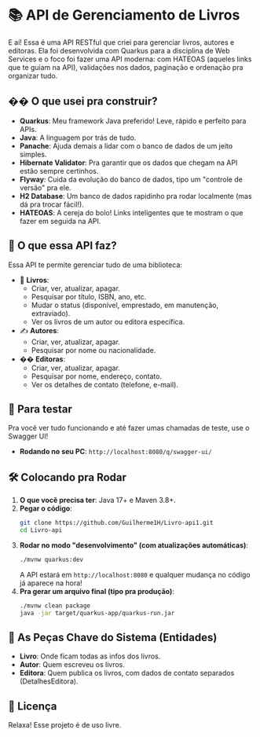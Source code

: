 # 📚 API de Gerenciamento de Livros

E aí! Essa é uma API RESTful que criei para gerenciar livros, autores e editoras. Ela foi desenvolvida com Quarkus para a disciplina de Web Services e o foco foi fazer uma API moderna: com HATEOAS (aqueles links que te guiam na API), validações nos dados, paginação e ordenação pra organizar tudo.

## �� O que usei pra construir?

*   **Quarkus**: Meu framework Java preferido! Leve, rápido e perfeito para APIs.
*   **Java**: A linguagem por trás de tudo.
*   **Panache**: Ajuda demais a lidar com o banco de dados de um jeito simples.
*   **Hibernate Validator**: Pra garantir que os dados que chegam na API estão sempre certinhos.
*   **Flyway**: Cuida da evolução do banco de dados, tipo um "controle de versão" pra ele.
*   **H2 Database**: Um banco de dados rapidinho pra rodar localmente (mas dá pra trocar fácil!).
*   **HATEOAS**: A cereja do bolo! Links inteligentes que te mostram o que fazer em seguida na API.

## 🌟 O que essa API faz?

Essa API te permite gerenciar tudo de uma biblioteca:

*   📖 **Livros**:
    *   Criar, ver, atualizar, apagar.
    *   Pesquisar por título, ISBN, ano, etc.
    *   Mudar o status (disponível, emprestado, em manutenção, extraviado).
    *   Ver os livros de um autor ou editora específica.
*   ✍️ **Autores**:
    *   Criar, ver, atualizar, apagar.
    *   Pesquisar por nome ou nacionalidade.
*   �� **Editoras**:
    *   Criar, ver, atualizar, apagar.
    *   Pesquisar por nome, endereço, contato.
    *   Ver os detalhes de contato (telefone, e-mail).

## 🧭 Para testar

Pra você ver tudo funcionando e até fazer umas chamadas de teste, use o Swagger UI!

*   **Rodando no seu PC**: `http://localhost:8080/q/swagger-ui/`


## 🛠️ Colocando pra Rodar

1.  **O que você precisa ter**: Java 17+ e Maven 3.8+.
2.  **Pegar o código**:
    ```bash
    git clone https://github.com/Guilherme1H/Livro-api1.git
    cd Livro-api
    ```
3.  **Rodar no modo "desenvolvimento" (com atualizações automáticas)**:
    ```bash
    ./mvnw quarkus:dev
    ```
    A API estará em `http://localhost:8080` e qualquer mudança no código já aparece na hora!
4.  **Pra gerar um arquivo final (tipo pra produção)**:
    ```bash
    ./mvnw clean package
    java -jar target/quarkus-app/quarkus-run.jar
    ```

## 🧠 As Peças Chave do Sistema (Entidades)

*   **Livro**: Onde ficam todas as infos dos livros.
*   **Autor**: Quem escreveu os livros.
*   **Editora**: Quem publica os livros, com dados de contato separados (DetalhesEditora).

## 📄 Licença

Relaxa! Esse projeto é de uso livre.